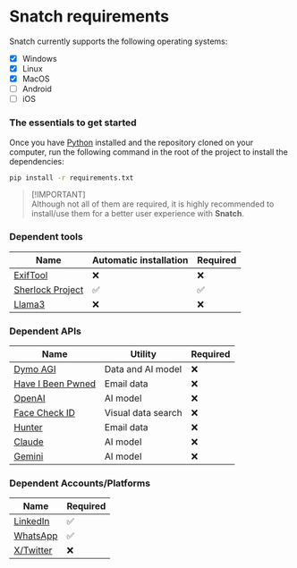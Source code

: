 # Snatch requirements

Snatch currently supports the following operating systems:
 - [x] Windows
 - [x] Linux
 - [x] MacOS
 - [ ] Android
 - [ ] iOS

### The essentials to get started
Once you have [Python](https://www.python.org/) installed and the repository cloned on your computer, run the following command in the root of the project to install the dependencies:

```bash
pip install -r requirements.txt
```

> [!IMPORTANT]\
> Although not all of them are required, it is highly recommended to install/use them for a better user experience with **Snatch**.

### Dependent tools

| Name                                                          | Automatic installation  | Required |
|-------------------------------------------------------------- |-------------------------|----------|
| [ExifTool](https://exiftool.org/)                             | ❌                     | ❌       |
| [Sherlock Project](https://sherlockproject.xyz/)              | ✅                     | ✅       |
| [Llama3](https://llama.meta.com/docs/get-started/)            | ❌                     | ❌       |

### Dependent APIs

| Name                                                 | Utility                | Required |
|------------------------------------------------------|------------------------|----------|
| [Dymo AGI](https://dymo.tpeoficial.com/)             | Data and AI model      | ❌       |
| [Have I Been Pwned](https://haveibeenpwned.com/)     | Email data             | ❌       |
| [OpenAI](https://openai.com/)                        | AI model               | ❌       |
| [Face Check ID](https://facecheck.id/)               | Visual data search     | ❌       |
| [Hunter](https://hunter.io/)                         | Email data             | ❌       |
| [Claude](https://claude.ai/)                         | AI model               | ❌       |
| [Gemini](https://gemini.google.com/app)              | AI model               | ❌       |

### Dependent Accounts/Platforms

| Name                                                          | Required |
|---------------------------------------------------------------|----------|
| [LinkedIn](https://linkedin.com/)                             | ✅       |
| [WhatsApp](https://web.whatsapp.com/)                         | ✅       |
| [X/Twitter](https://x.com/)                                   | ❌       |